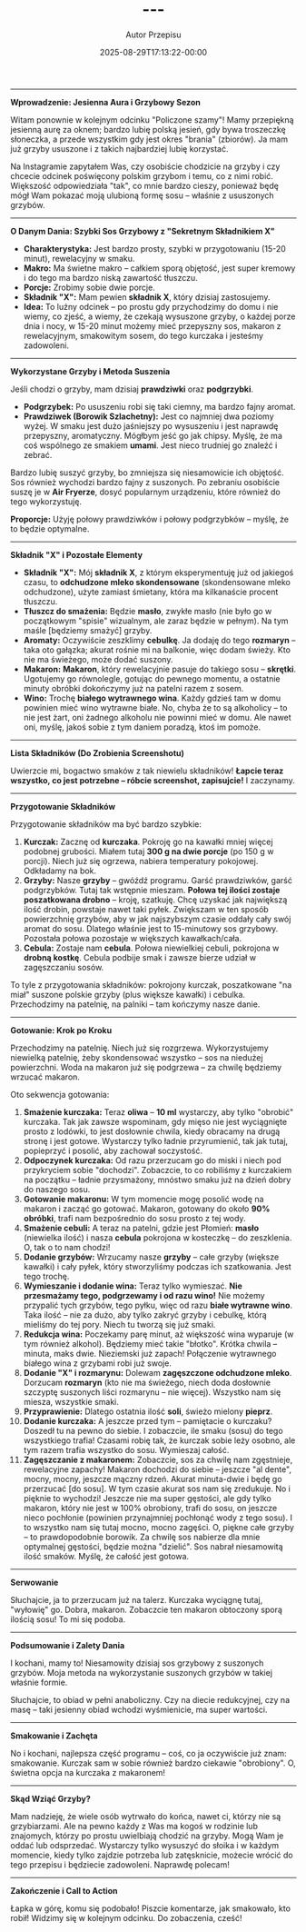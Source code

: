 ﻿---
draft: true
title: "---"
author: "Autor Przepisu"
recipe_image: images/recipe-headers/default.jpg
date: 2025-08-29T17:13:22-00:00
categories: ["do-kategoryzacji"]
tags: ["draft"]
tagline: "Przepis do sformatowania"
servings: 4
prep_time: 15
cook: true
cook_time: 30
calories: 300
protein: 20
fat: 10
carbohydrate: 25
---
---

**Wprowadzenie: Jesienna Aura i Grzybowy Sezon**

Witam ponownie w kolejnym odcinku "Policzone szamy"! Mamy przepiękną jesienną aurę za oknem; bardzo lubię polską jesień, gdy bywa troszeczkę słoneczka, a przede wszystkim gdy jest okres "brania" (zbiorów). Ja mam już grzyby ususzone i z takich najbardziej lubię korzystać.

Na Instagramie zapytałem Was, czy osobiście chodzicie na grzyby i czy chcecie odcinek poświęcony polskim grzybom i temu, co z nimi robić. Większość odpowiedziała "tak", co mnie bardzo cieszy, ponieważ będę mógł Wam pokazać moją ulubioną formę sosu – właśnie z ususzonych grzybów.

---

**O Danym Dania: Szybki Sos Grzybowy z "Sekretnym Składnikiem X"**

*   **Charakterystyka:** Jest bardzo prosty, szybki w przygotowaniu (15-20 minut), rewelacyjny w smaku.
*   **Makro:** Ma świetne makro – całkiem sporą objętość, jest super kremowy i do tego ma bardzo niską zawartość tłuszczu.
*   **Porcje:** Zrobimy sobie dwie porcje.
*   **Składnik "X":** Mam pewien **składnik X**, który dzisiaj zastosujemy.
*   **Idea:** To luźny odcinek – po prostu gdy przychodzimy do domu i nie wiemy, co zjeść, a wiemy, że czekają wysuszone grzyby, o każdej porze dnia i nocy, w 15-20 minut możemy mieć przepyszny sos, makaron z rewelacyjnym, smakowitym sosem, do tego kurczaka i jesteśmy zadowoleni.

---

**Wykorzystane Grzyby i Metoda Suszenia**

Jeśli chodzi o grzyby, mam dzisiaj **prawdziwki** oraz **podgrzybki**.

*   **Podgrzybek:** Po ususzeniu robi się taki ciemny, ma bardzo fajny aromat.
*   **Prawdziwek (Borowik Szlachetny):** Jest co najmniej dwa poziomy wyżej. W smaku jest dużo jaśniejszy po wysuszeniu i jest naprawdę przepyszny, aromatyczny. Mógłbym jeść go jak chipsy. Myślę, że ma coś wspólnego ze smakiem **umami**. Jest nieco trudniej go znaleźć i zebrać.

Bardzo lubię suszyć grzyby, bo zmniejsza się niesamowicie ich objętość. Sos również wychodzi bardzo fajny z suszonych. Po zebraniu osobiście suszę je w **Air Fryerze**, dosyć popularnym urządzeniu, które również do tego wykorzystuję.

**Proporcje:** Użyję połowy prawdziwków i połowy podgrzybków – myślę, że to będzie optymalne.

---

**Składnik "X" i Pozostałe Elementy**

*   **Składnik "X":** Mój **składnik X**, z którym eksperymentuję już od jakiegoś czasu, to **odchudzone mleko skondensowane** (skondensowane mleko odchudzone), użyte zamiast śmietany, która ma kilkanaście procent tłuszczu.
*   **Tłuszcz do smażenia:** Będzie **masło**, zwykłe masło (nie było go w początkowym "spisie" wizualnym, ale zaraz będzie w pełnym). Na tym maśle [będziemy smażyć] grzyby.
*   **Aromaty:** Oczywiście zeszklimy **cebulkę**. Ja dodaję do tego **rozmaryn** – taka oto gałązka; akurat rośnie mi na balkonie, więc dodam świeży. Kto nie ma świeżego, może dodać suszony.
*   **Makaron:** **Makaron**, który rewelacyjnie pasuje do takiego sosu – **skrętki**. Ugotujemy go równolegle, gotując do pewnego momentu, a ostatnie minuty obróbki dokończymy już na patelni razem z sosem.
*   **Wino:** Trochę **białego wytrawnego wina**. Każdy gdzieś tam w domu powinien mieć wino wytrawne białe. No, chyba że to są alkoholicy – to nie jest żart, oni żadnego alkoholu nie powinni mieć w domu. Ale nawet oni, myślę, jakoś sobie z tym daniem poradzą, ktoś im pomoże.

---

**Lista Składników (Do Zrobienia Screenshotu)**

Uwierzcie mi, bogactwo smaków z tak niewielu składników! **Łapcie teraz wszystko, co jest potrzebne – róbcie screenshot, zapisujcie!** I zaczynamy.

---

**Przygotowanie Składników**

Przygotowanie składników ma być bardzo szybkie:

1.  **Kurczak:** Zacznę od **kurczaka**. Pokroję go na kawałki mniej więcej podobnej grubości. Miałem tutaj **300 g na dwie porcje** (po 150 g w porcji). Niech już się ogrzewa, nabiera temperatury pokojowej. Odkładamy na bok.
2.  **Grzyby:** Nasze **grzyby** – gwóźdź programu. Garść prawdziwków, garść podgrzybków. Tutaj tak wstępnie mieszam. **Połowa tej ilości zostaje poszatkowana drobno** – kroję, szatkuję. Chcę uzyskać jak największą ilość drobin, powstaje nawet taki pyłek. Zwiększam w ten sposób powierzchnię grzybów, aby w jak najszybszym czasie oddały cały swój aromat do sosu. Dlatego właśnie jest to 15-minutowy sos grzybowy. Pozostała połowa pozostaje w większych kawałkach/cała.
3.  **Cebula:** Zostaje nam **cebula**. Połowa niewielkiej cebuli, pokrojona w **drobną kostkę**. Cebula podbije smak i zawsze bierze udział w zagęszczaniu sosów.

To tyle z przygotowania składników: pokrojony kurczak, poszatkowane "na miał" suszone polskie grzyby (plus większe kawałki) i cebulka. Przechodzimy na patelnię, na palniki – tam kończymy nasze danie.

---

**Gotowanie: Krok po Kroku**

Przechodzimy na patelnię. Niech już się rozgrzewa. Wykorzystujemy niewielką patelnię, żeby skondensować wszystko – sos na niedużej powierzchni. Woda na makaron już się podgrzewa – za chwilę będziemy wrzucać makaron.

Oto sekwencja gotowania:

1.  **Smażenie kurczaka:** Teraz **oliwa** – **10 ml** wystarczy, aby tylko "obrobić" kurczaka. Tak jak zawsze wspominam, gdy mięso nie jest wyciągnięte prosto z lodówki, to jest dosłownie chwila, kiedy obracamy na drugą stronę i jest gotowe. Wystarczy tylko ładnie przyrumienić, tak jak tutaj, popieprzyć i posolić, aby zachował soczystość.
2.  **Odpoczynek kurczaka:** Od razu przerzucam go do miski i niech pod przykryciem sobie "dochodzi". Zobaczcie, to co robiliśmy z kurczakiem na początku – ładnie przysmażony, mnóstwo smaku już na dzień dobry do naszego sosu.
3.  **Gotowanie makaronu:** W tym momencie mogę posolić wodę na makaron i zacząć go gotować. Makaron, gotowany do około **90% obróbki**, trafi nam bezpośrednio do sosu prosto z tej wody.
4.  **Smażenie cebuli:** A teraz na patelni, gdzie jest Płomień: **masło** (niewielka ilość) i nasza **cebula** pokrojona w kosteczkę – do zeszklenia. O, tak o to nam chodzi!
5.  **Dodanie grzybów:** Wrzucamy nasze **grzyby** – całe grzyby (większe kawałki) i cały pyłek, który stworzyliśmy podczas ich szatkowania. Jest tego trochę.
6.  **Wymieszanie i dodanie wina:** Teraz tylko wymieszać. **Nie przesmażamy tego, podgrzewamy i od razu wino!** Nie możemy przypalić tych grzybów, tego pyłku, więc od razu **białe wytrawne wino**. Taka ilość – nie za dużo, aby tylko zakryć grzyby i cebulkę, którą mieliśmy do tej pory. Niech tu tworzą się już smaki.
7.  **Redukcja wina:** Poczekamy parę minut, aż większość wina wyparuje (w tym również alkohol). Będziemy mieć takie "błotko". Krótka chwila – minuta, maks dwie. Nieziemski już zapach! Połączenie wytrawnego białego wina z grzybami robi już swoje.
8.  **Dodanie "X" i rozmarynu:** Dolewam **zagęszczone odchudzone mleko**. Dorzucam **rozmaryn** (kto nie ma świeżego, niech doda dosłownie szczyptę suszonych liści rozmarynu – nie więcej). Wszystko nam się miesza, wszystkie smaki.
9.  **Przyprawienie:** Dlatego ostatnia ilość **soli**, świeżo mielony **pieprz**.
10. **Dodanie kurczaka:** A jeszcze przed tym – pamiętacie o kurczaku? Doszedł tu na pewno do siebie. I zobaczcie, ile smaku (sosu) do tego wszystkiego trafia! Czasami robię tak, że kurczak sobie leży osobno, ale tym razem trafia wszystko do sosu. Wymieszaj całość.
11. **Zagęszczanie z makaronem:** Zobaczcie, sos za chwilę nam zgęstnieje, rewelacyjne zapachy! Makaron dochodzi do siebie – jeszcze "al dente", mocny, mocny, jeszcze mączny rdzeń. Akurat minuta-dwie i będę go przerzucać [do sosu]. W tym czasie akurat sos nam się zredukuje. No i pięknie to wychodzi! Jeszcze nie ma super gęstości, ale gdy tylko makaron, który nie jest w 100% obrobiony, trafi do sosu, on jeszcze nieco pochłonie (powinien przynajmniej pochłonąć wody z tego sosu). I to wszystko nam się tutaj mocno, mocno zagęści. O, piękne całe grzyby – to prawdopodobnie borowik. Za chwilę sos nabierze dla mnie optymalnej gęstości, będzie można "dzielić". Sos nabrał niesamowitą ilość smaków. Myślę, że całość jest gotowa.

---

**Serwowanie**

Słuchajcie, ja to przerzucam już na talerz. Kurczaka wyciągnę tutaj, "wyłowię" go. Dobra, makaron. Zobaczcie ten makaron obtoczony sporą ilością sosu! To mi się podoba.

---

**Podsumowanie i Zalety Dania**

I kochani, mamy to! Niesamowity dzisiaj sos grzybowy z suszonych grzybów. Moja metoda na wykorzystanie suszonych grzybów w takiej właśnie formie.

Słuchajcie, to obiad w pełni anaboliczny. Czy na diecie redukcyjnej, czy na masę – taki jesienny obiad wchodzi wyśmienicie, ma super wartości.

---

**Smakowanie i Zachęta**

No i kochani, najlepsza część programu – coś, co ja oczywiście już znam: smakowanie. Kurczak sam w sobie również bardzo ciekawie "obrobiony". O, świetna opcja na kurczaka z makaronem!

---

**Skąd Wziąć Grzyby?**

Mam nadzieję, że wiele osób wytrwało do końca, nawet ci, którzy nie są grzybiarzami. Ale na pewno każdy z Was ma kogoś w rodzinie lub znajomych, którzy po prostu uwielbiają chodzić na grzyby. Mogą Wam je oddać lub odsprzedać. Wystarczy tylko wysuszyć do słoika i w każdym momencie, kiedy tylko zajdzie potrzeba lub zatęsknicie, możecie wrócić do tego przepisu i będziecie zadowoleni. Naprawdę polecam!

---

**Zakończenie i Call to Action**

Łapka w górę, komu się podobało! Piszcie komentarze, jak smakowało, kto robił! Widzimy się w kolejnym odcinku. Do zobaczenia, cześć!